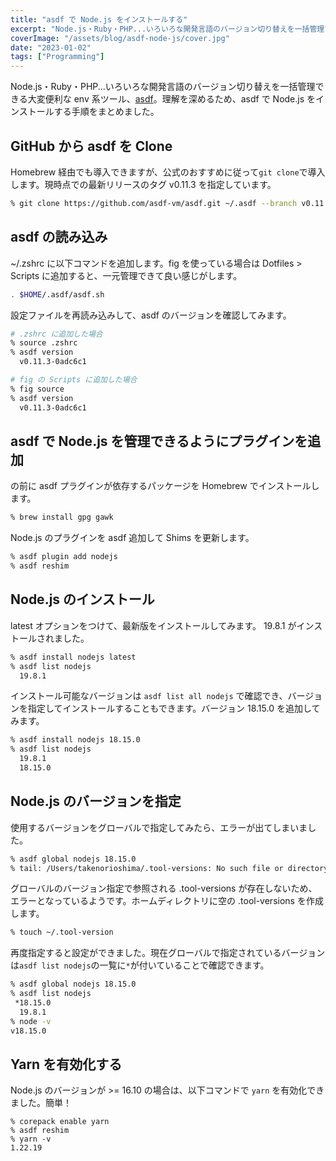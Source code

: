 ```yaml
---
title: "asdf で Node.js をインストールする"
excerpt: "Node.js・Ruby・PHP...いろいろな開発言語のバージョン切り替えを一括管理できる大変便利な asdf 。理解を深めるため、asdf で Node.js をインストールする手順をまとめました。"
coverImage: "/assets/blog/asdf-node-js/cover.jpg"
date: "2023-01-02"
tags: ["Programming"]
---
```


Node.js・Ruby・PHP...いろいろな開発言語のバージョン切り替えを一括管理できる大変便利な env 系ツール、[asdf](https://asdf-vm.com/)。理解を深めるため、asdf で Node.js をインストールする手順をまとめました。

## GitHub から asdf を Clone

Homebrew 経由でも導入できますが、公式のおすすめに従って`git clone`で導入します。現時点での最新リリースのタグ v0.11.3 を指定しています。

```sh
% git clone https://github.com/asdf-vm/asdf.git ~/.asdf --branch v0.11.3
```

## asdf の読み込み

~/.zshrc に以下コマンドを追加します。fig を使っている場合は Dotfiles > Scripts に追加すると、一元管理できて良い感じがします。

```sh
. $HOME/.asdf/asdf.sh
```

設定ファイルを再読み込みして、asdf のバージョンを確認してみます。

```sh
# .zshrc に追加した場合
% source .zshrc
% asdf version
  v0.11.3-0adc6c1
```

```sh
# fig の Scripts に追加した場合
% fig source
% asdf version
  v0.11.3-0adc6c1
```

## asdf で Node.js を管理できるようにプラグインを追加

の前に asdf プラグインが依存するパッケージを Homebrew でインストールします。

```sh
% brew install gpg gawk
```

Node.js のプラグインを asdf 追加して Shims を更新します。

```sh
% asdf plugin add nodejs
% asdf reshim
```

## Node.js のインストール

latest オプションをつけて、最新版をインストールしてみます。 19.8.1 がインストールされました。

```sh
% asdf install nodejs latest
% asdf list nodejs
  19.8.1
```

インストール可能なバージョンは `asdf list all nodejs` で確認でき、バージョンを指定してインストールすることもできます。バージョン 18.15.0 を追加してみます。

```sh
% asdf install nodejs 18.15.0
% asdf list nodejs
  19.8.1
  18.15.0
```

## Node.js のバージョンを指定

使用するバージョンをグローバルで指定してみたら、エラーが出てしまいました。

```sh
% asdf global nodejs 18.15.0
% tail: /Users/takenorioshima/.tool-versions: No such file or directory
```

グローバルのバージョン指定で参照される .tool-versions が存在しないため、エラーとなっているようです。ホームディレクトリに空の .tool-versions を作成します。

```sh
% touch ~/.tool-version
```

再度指定すると設定ができました。現在グローバルで指定されているバージョンは`asdf list nodejs`の一覧に`*`が付いていることで確認できます。

```sh
% asdf global nodejs 18.15.0
% asdf list nodejs
 *18.15.0
  19.8.1
% node -v
v18.15.0
```

## Yarn を有効化する

Node.js のバージョンが >= 16.10 の場合は、以下コマンドで `yarn` を有効化できました。簡単！

```
% corepack enable yarn
% asdf reshim
% yarn -v
1.22.19
```
